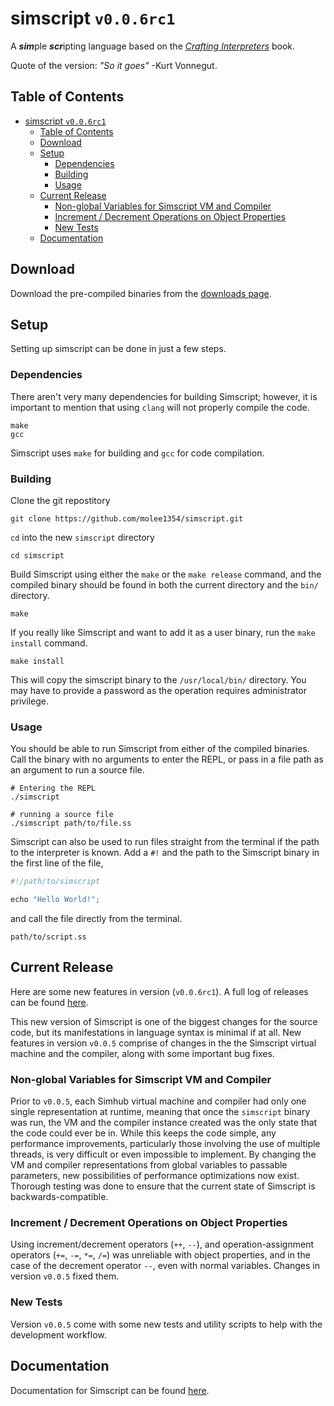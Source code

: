 # simscript `v0.0.6rc1`

A ***sim***ple ***scr***ipting language based on the [*Crafting Interpreters*](https://craftinginterpreters.com/) book.

Quote of the version: *"So it goes"* -Kurt Vonnegut.

## Table of Contents

- [simscript `v0.0.6rc1`](#simscript-v006rc1)
  - [Table of Contents](#table-of-contents)
  - [Download](#download)
  - [Setup](#setup)
    - [Dependencies](#dependencies)
    - [Building](#building)
    - [Usage](#usage)
  - [Current Release](#current-release)
    - [Non-global Variables for Simscript VM and Compiler](#non-global-variables-for-simscript-v006rc1-and-compiler)
    - [Increment / Decrement Operations on Object Properties](#increment--decrement-operations-on-object-properties)
    - [New Tests](#new-tests)
  - [Documentation](#documentation)

## Download

Download the pre-compiled binaries from the [downloads page](./docs/downloads.md).

## Setup

Setting up simscript can be done in just a few steps.

### Dependencies

There aren't very many dependencies for building Simscript; however, it is important to mention that using `clang` will not properly compile the code.

```shell
make
gcc
```

Simscript uses `make` for building and `gcc` for code compilation.

### Building

Clone the git repostitory

```shell
git clone https://github.com/molee1354/simscript.git
```

`cd` into the new `simscript` directory

```shell
cd simscript
```

Build Simscript using either the `make` or the `make release` command, and the compiled binary should be found in both the current directory and the `bin/` directory.

```shell
make
```

If you really like Simscript and want to add it as a user binary, run the `make install` command.

```shell
make install
```

This will copy the simscript binary to the `/usr/local/bin/` directory. You may have to provide a password as the operation requires administrator privilege.

### Usage

You should be able to run Simscript from either of the compiled binaries. Call the binary with no arguments to enter the REPL, or pass in a file path as an argument to run a source file.

```shell
# Entering the REPL
./simscript

# running a source file
./simscript path/to/file.ss
```

Simscript can also be used to run files straight from the terminal if the path to the interpreter is known. Add a `#!` and the path to the Simscript binary in the first line of the file,

```javascript
#!/path/to/simscript

echo "Hello World!";
```

and call the file directly from the terminal.

```shell
path/to/script.ss
```

## Current Release

Here are some new features in version (`v0.0.6rc1`). A full log of releases can be found [here](./docs/release.md).

This new version of Simscript is one of the biggest changes for the source code, but its manifestations in language syntax is minimal if at all. New features in version `v0.0.5` comprise of changes in the the Simscript virtual machine and the compiler, along with some important bug fixes.

### Non-global Variables for Simscript VM and Compiler

Prior to `v0.0.5`, each Simhub virtual machine and compiler had only one single representation at runtime, meaning that once the `simscript` binary was run, the VM and the compiler instance created was the only state that the code could ever be in. While this keeps the code simple, any performance improvements, particularly those involving the use of multiple threads, is very difficult or even impossible to implement. By changing the VM and compiler representations from global variables to passable parameters, new possibilities of performance optimizations now exist. Thorough testing was done to ensure that the current state of Simscript is backwards-compatible.

### Increment / Decrement Operations on Object Properties

Using increment/decrement operators (`++`, `--`), and operation-assignment operators (`+=`, `-=`, `*=`, `/=`) was unreliable with object properties, and in the case of the decrement operator `--`, even with normal variables. Changes in version `v0.0.5` fixed them.

### New Tests

Version `v0.0.5` come with some new tests and utility scripts to help with the development workflow.

## Documentation

Documentation for Simscript can be found [here](./docs/syntax.md).
